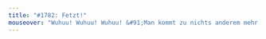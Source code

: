 ```yaml
---
title: "#1782: Fetzt!"
mouseover: "Wuhuu! Wuhuu! Wuhuu! &#91;Man kommt zu nichts anderem mehr.&#93;"
---
```


